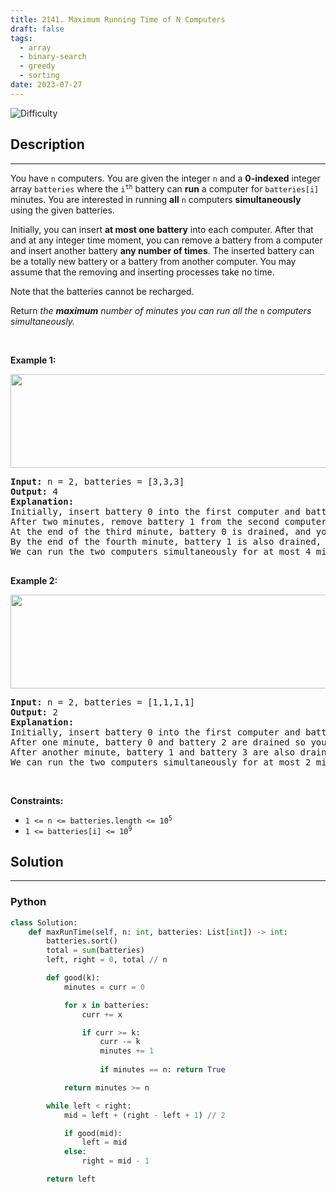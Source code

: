```yaml
---
title: 2141. Maximum Running Time of N Computers
draft: false
tags: 
  - array
  - binary-search
  - greedy
  - sorting
date: 2023-07-27
---
```


![Difficulty](https://img.shields.io/badge/Difficulty-Hard-blue.svg)

## Description

---
<p>You have <code>n</code> computers. You are given the integer <code>n</code> and a <strong>0-indexed</strong> integer array <code>batteries</code> where the <code>i<sup>th</sup></code> battery can <strong>run</strong> a computer for <code>batteries[i]</code> minutes. You are interested in running <strong>all</strong> <code>n</code> computers <strong>simultaneously</strong> using the given batteries.</p>

<p>Initially, you can insert <strong>at most one battery</strong> into each computer. After that and at any integer time moment, you can remove a battery from a computer and insert another battery <strong>any number of times</strong>. The inserted battery can be a totally new battery or a battery from another computer. You may assume that the removing and inserting processes take no time.</p>

<p>Note that the batteries cannot be recharged.</p>

<p>Return <em>the <strong>maximum</strong> number of minutes you can run all the </em><code>n</code><em> computers simultaneously.</em></p>

<p>&nbsp;</p>
<p><strong class="example">Example 1:</strong></p>
<img alt="" src="https://assets.leetcode.com/uploads/2022/01/06/example1-fit.png" style="width: 762px; height: 150px;" />
<pre>
<strong>Input:</strong> n = 2, batteries = [3,3,3]
<strong>Output:</strong> 4
<strong>Explanation:</strong> 
Initially, insert battery 0 into the first computer and battery 1 into the second computer.
After two minutes, remove battery 1 from the second computer and insert battery 2 instead. Note that battery 1 can still run for one minute.
At the end of the third minute, battery 0 is drained, and you need to remove it from the first computer and insert battery 1 instead.
By the end of the fourth minute, battery 1 is also drained, and the first computer is no longer running.
We can run the two computers simultaneously for at most 4 minutes, so we return 4.

</pre>

<p><strong class="example">Example 2:</strong></p>
<img alt="" src="https://assets.leetcode.com/uploads/2022/01/06/example2.png" style="width: 629px; height: 150px;" />
<pre>
<strong>Input:</strong> n = 2, batteries = [1,1,1,1]
<strong>Output:</strong> 2
<strong>Explanation:</strong> 
Initially, insert battery 0 into the first computer and battery 2 into the second computer. 
After one minute, battery 0 and battery 2 are drained so you need to remove them and insert battery 1 into the first computer and battery 3 into the second computer. 
After another minute, battery 1 and battery 3 are also drained so the first and second computers are no longer running.
We can run the two computers simultaneously for at most 2 minutes, so we return 2.
</pre>

<p>&nbsp;</p>
<p><strong>Constraints:</strong></p>

<ul>
	<li><code>1 &lt;= n &lt;= batteries.length &lt;= 10<sup>5</sup></code></li>
	<li><code>1 &lt;= batteries[i] &lt;= 10<sup>9</sup></code></li>
</ul>


## Solution

---
### Python
``` py title='maximum-running-time-of-n-computers'
class Solution:
    def maxRunTime(self, n: int, batteries: List[int]) -> int:
        batteries.sort()
        total = sum(batteries)
        left, right = 0, total // n

        def good(k):
            minutes = curr = 0

            for x in batteries:
                curr += x

                if curr >= k:
                    curr -= k
                    minutes += 1
                
                    if minutes == n: return True

            return minutes >= n

        while left < right:
            mid = left + (right - left + 1) // 2

            if good(mid):
                left = mid
            else:
                right = mid - 1

        return left

```

